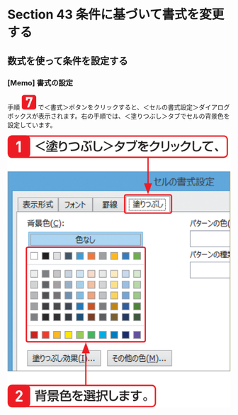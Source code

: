 # Section 43 条件に基づいて書式を変更する

## 数式を使って条件を設定する

### [Memo] 書式の設定

手順 ![](icon_7.png) で＜書式＞ボタンをクリックすると、＜セルの書式設定＞ダイアログボックスが表示されます。右の手順では、＜塗りつぶし＞タブでセルの背景色を設定しています。

![memo](003.png)
